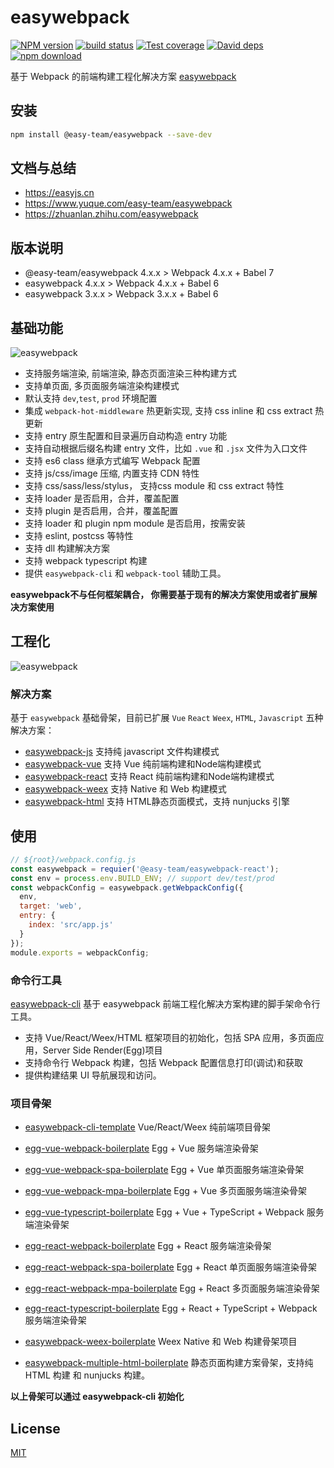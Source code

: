 # easywebpack

[![NPM version][npm-image]][npm-url]
[![build status][travis-image]][travis-url]
[![Test coverage][codecov-image]][codecov-url]
[![David deps][david-image]][david-url]
[![npm download][download-image]][download-url]

[npm-image]: https://img.shields.io/npm/v/easywebpack.svg?style=flat-square
[npm-url]: https://npmjs.org/package/easywebpack
[travis-image]: https://travis-ci.org/easy-team/easywebpack.svg?branch=master
[travis-url]: https://travis-ci.org/easy-team/easywebpack
[codecov-image]: https://codecov.io/gh/easy-team/easywebpack/branch/master/graph/badge.svg
[codecov-url]: https://codecov.io/gh/easy-team/easywebpack
[david-image]: https://img.shields.io/david/easy-team/easywebpack.svg?style=flat-square
[david-url]: https://david-dm.org/easy-team/easywebpack
[snyk-image]: https://snyk.io/test/npm/easywebpack/badge.svg?style=flat-square
[snyk-url]: https://snyk.io/test/npm/easywebpack
[download-image]: https://img.shields.io/npm/dm/easywebpack.svg?style=flat-square
[download-url]: https://npmjs.org/package/easywebpack


基于 Webpack 的前端构建工程化解决方案 [easywebpack](https://zhuanlan.zhihu.com/p/28322014)

## 安装

```bash
npm install @easy-team/easywebpack --save-dev
```

## 文档与总结

- https://easyjs.cn
- https://www.yuque.com/easy-team/easywebpack
- https://zhuanlan.zhihu.com/easywebpack

## 版本说明

- @easy-team/easywebpack 4.x.x > Webpack 4.x.x + Babel 7
- easywebpack 4.x.x > Webpack 4.x.x + Babel 6
- easywebpack 3.x.x > Webpack 3.x.x + Babel 6


## 基础功能

![easywebpack](https://github.com/easy-team/easywebpack/blob/master/docs/images/easywebpack.png)

- 支持服务端渲染, 前端渲染, 静态页面渲染三种构建方式
- 支持单页面, 多页面服务端渲染构建模式
- 默认支持 `dev`,`test`, `prod` 环境配置
- 集成 `webpack-hot-middleware` 热更新实现, 支持 css inline 和 css extract 热更新
- 支持 entry 原生配置和目录遍历自动构造 entry 功能
- 支持自动根据后缀名构建 entry 文件，比如 `.vue` 和 `.jsx` 文件为入口文件
- 支持 es6 class 继承方式编写 Webpack 配置
- 支持 js/css/image 压缩, 内置支持 CDN 特性
- 支持 css/sass/less/stylus， 支持css module 和 css extract 特性
- 支持 loader 是否启用，合并，覆盖配置
- 支持 plugin 是否启用，合并，覆盖配置
- 支持 loader 和 plugin npm module 是否启用，按需安装
- 支持 eslint, postcss 等特性
- 支持 dll 构建解决方案
- 支持 webpack typescript 构建
- 提供 `easywebpack-cli` 和 `webpack-tool` 辅助工具。

**easywebpack不与任何框架耦合， 你需要基于现有的解决方案使用或者扩展解决方案使用**


## 工程化

![easywebpack](https://github.com/easy-team/easywebpack/blob/master/docs/images/easywebpack.solution.png)

### 解决方案

基于 `easywebpack` 基础骨架，目前已扩展 `Vue` `React` `Weex`, `HTML`, `Javascript` 五种解决方案：
- [easywebpack-js](https://github.com/easy-team/easywebpack-js.git)  支持纯 javascript 文件构建模式
- [easywebpack-vue](https://github.com/easy-team/easywebpack-vue.git)  支持 Vue 纯前端构建和Node端构建模式
- [easywebpack-react](https://github.com/easy-team/easywebpack-react.git) 支持 React 纯前端构建和Node端构建模式
- [easywebpack-weex](https://github.com/easy-team/easywebpack-weex.git) 支持 Native 和 Web 构建模式
- [easywebpack-html](https://github.com/easy-team/easywebpack-html.git) 支持 HTML静态页面模式，支持 nunjucks 引擎

## 使用

```js
// ${root}/webpack.config.js
const easywebpack = requier('@easy-team/easywebpack-react');
const env = process.env.BUILD_ENV; // support dev/test/prod
const webpackConfig = easywebpack.getWebpackConfig({
  env,
  target: 'web',
  entry: {
    index: 'src/app.js'
  }
});
module.exports = webpackConfig;
```

### 命令行工具

[easywebpack-cli](https://github.com/easy-team/easywebpack-cli.git) 基于 easywebpack 前端工程化解决方案构建的脚手架命令行工具。

- 支持 Vue/React/Weex/HTML 框架项目的初始化，包括 SPA 应用，多页面应用，Server Side Render(Egg)项目
- 支持命令行 Webpack 构建，包括 Webpack 配置信息打印(调试)和获取
- 提供构建结果 UI 导航展现和访问。


### 项目骨架

- [easywebpack-cli-template](https://github.com/easy-team/easywebpack-cli-template) Vue/React/Weex 纯前端项目骨架

- [egg-vue-webpack-boilerplate](https://github.com/easy-team/egg-vue-webpack-boilerplate) Egg + Vue 服务端渲染骨架

- [egg-vue-webpack-spa-boilerplate](https://github.com/easy-team/egg-vue-webpack-boilerplate/tree/feature/green/spa) Egg + Vue 单页面服务端渲染骨架

- [egg-vue-webpack-mpa-boilerplate](https://github.com/easy-team/egg-vue-webpack-boilerplate/tree/feature/green/multi) Egg + Vue 多页面服务端渲染骨架

- [egg-vue-typescript-boilerplate](https://github.com/easy-team/egg-vue-typescript-boilerplate) Egg + Vue + TypeScript + Webpack 服务端渲染骨架

- [egg-react-webpack-boilerplate](https://github.com/easy-team/egg-react-webpack-boilerplate) Egg + React 服务端渲染骨架

- [egg-react-webpack-spa-boilerplate](https://github.com/easy-team/egg-react-webpack-boilerplate/tree/feature/green/spa) Egg + React 单页面服务端渲染骨架

- [egg-react-webpack-mpa-boilerplate](https://github.com/easy-team/egg-react-webpack-boilerplate/tree/feature/green/multi) Egg + React 多页面服务端渲染骨架

- [egg-react-typescript-boilerplate](https://github.com/easy-team/egg-react-typescript-boilerplate) Egg + React + TypeScript + Webpack 服务端渲染骨架

- [easywebpack-weex-boilerplate](https://github.com/easy-team/easywebpack-weex-boilerplate) Weex Native 和 Web 构建骨架项目

- [easywebpack-multiple-html-boilerplate](https://github.com/easy-team/easywebpack-multiple-html-boilerplate) 静态页面构建方案骨架，支持纯 HTML 构建 和 nunjucks 构建。 

**以上骨架可以通过 easywebpack-cli 初始化**

## License

[MIT](LICENSE)

